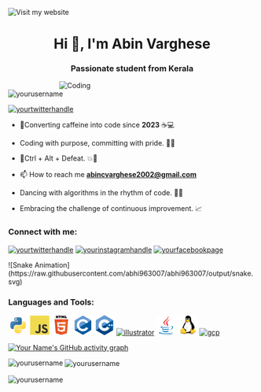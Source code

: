 ![Visit my website](https://firebasestorage.googleapis.com/v0/b/flexi-coding.appspot.com/o/dempgi7-520f8d5f-63d4-4453-8822-dbc149ae27f8.gif?alt=media&token=91c0c7b2-93c3-4029-b011-1a8703c5730d)

<h1 align="center">Hi 👋, I'm Abin Varghese</h1>
<h3 align="center"> Passionate student from Kerala</h3>
<img align="right" alt="Coding" width="400" src="https://media.giphy.com/media/v1.Y2lkPTc5MGI3NjExdmN4ZXd2OWpnOHBuaXo2Njd5emg2cWg3ZnNsdWNkbHAyZm1iOGExdyZlcD12MV9pbnRlcm5hbF9naWZfYnlfaWQmY3Q9Zw/SWoSkN6DxTszqIKEqv/giphy.gif">


<p align="left"> <img src="https://komarev.com/ghpvc/?username=yourusername&label=Profile%20views&color=0e75b6&style=flat" alt="yourusername" /> </p>

<p align="left"> <a href="https://twitter.com/AbhiramAK8" target="blank"><img src="https://img.shields.io/twitter/url?url=https%3A%2F%2Ftwitter.com%2FAbhiramAK8"
" alt="yourtwitterhandle" /></a> </p>

- 🔭Converting caffeine into code since **2023** ☕️💻

- Coding with purpose, committing with pride. 🎯🚀

- 💬Ctrl + Alt + Defeat. 💥👾

- 📫 How to reach me **abincvarghese2002@gmail.com**

-  Dancing with algorithms in the rhythm of code. 💃🕺
-  Embracing the challenge of continuous improvement. 📈


<h3 align="left">Connect with me:</h3>
<p align="left">
<a href="https://twitter.com/AbhiramAK8" target="_blank"><img align="center" src="https://raw.githubusercontent.com/rahuldkjain/github-profile-readme-generator/master/src/images/icons/Social/twitter.svg" alt="yourtwitterhandle" height="30" width="40" /></a>
<a href="https://www.instagram.com/___abin__varghese___?igsh=anpwNnVia2hpYzNm" target="_blank"><img align="center" src="https://raw.githubusercontent.com/rahuldkjain/github-profile-readme-generator/master/src/images/icons/Social/instagram.svg" alt="yourinstagramhandle" height="30" width="40" /></a>
<a href="https://www.facebook.com/abin.varghese.336333?mibextid=ZbWKwL" target="_blank"><img align="center" src="https://raw.githubusercontent.com/rahuldkjain/github-profile-readme-generator/master/src/images/icons/Social/facebook.svg" alt="yourfacebookpage" height="30" width="40" /></a>

<!-- Add other social media links as necessary -->
</p>
![Snake Animation](https://raw.githubusercontent.com/abhi963007/abhi963007/output/snake.svg)


<h3 align="left">Languages and Tools:</h3>
<a href="https://www.python.org" target="_blank" rel="noreferrer"><img src="https://raw.githubusercontent.com/devicons/devicon/master/icons/python/python-original.svg" alt="python" width="40" height="40"/></a>
<a href="https://developer.mozilla.org/en-US/docs/Web/JavaScript" target="_blank" rel="noreferrer"><img src="https://raw.githubusercontent.com/devicons/devicon/master/icons/javascript/javascript-original.svg" alt="javascript" width="40" height="40"/></a>
<a href="https://www.w3.org/html/" target="_blank" rel="noreferrer"><img src="https://raw.githubusercontent.com/devicons/devicon/master/icons/html5/html5-original-wordmark.svg" alt="html5" width="40" height="40"/></a>
<a href="https://www.cprogramming.com/" target="_blank" rel="noreferrer"><img src="https://raw.githubusercontent.com/devicons/devicon/master/icons/c/c-original.svg" alt="c" width="40" height="40"/></a>
<a href="https://www.w3schools.com/cpp/" target="_blank" rel="noreferrer"><img src="https://raw.githubusercontent.com/devicons/devicon/master/icons/cplusplus/cplusplus-original.svg" alt="cplusplus" width="40" height="40"/></a>
<a href="https://www.adobe.com/products/illustrator.html" target="_blank" rel="noreferrer"><img src="https://www.vectorlogo.zone/logos/adobe_illustrator/adobe_illustrator-icon.svg" alt="illustrator" width="40" height="40"/></a>
<a href="https://www.java.com" target="_blank" rel="noreferrer"><img src="https://raw.githubusercontent.com/devicons/devicon/master/icons/java/java-original.svg" alt="java" width="40" height="40"/></a>
<a href="https://www.linux.org/" target="_blank" rel="noreferrer"><img src="https://raw.githubusercontent.com/devicons/devicon/master/icons/linux/linux-original.svg" alt="linux" width="40" height="40"/></a>
<a href="https://cloud.google.com" target="_blank" rel="noreferrer"><img src="https://www.vectorlogo.zone/logos/google_cloud/google_cloud-icon.svg" alt="gcp" width="40" height="40"/></a>

<!-- Customize the list of languages and tools based on your expertise -->

<p align="left">
<!-- Add icons for the languages and tools you're proficient in -->
</p>

[![Your Name's GitHub activity graph](https://activity-graph.herokuapp.com/graph?username=yourusername&&theme=xcode)](https://github.com/yourusername)

<p><img align="left" src="https://github-readme-stats.vercel.app/api/top-langs?username=yourusername&show_icons=true&locale=en&layout=compact&theme=tokyonight" alt="yourusername" /></p>

<p>&nbsp;<img align="center" src="https://github-readme-stats.vercel.app/api?username=yourusername&show_icons=true&locale=en&theme=tokyonight" alt="yourusername" /></p>

<p><img align="center" src="https://github-readme-streak-stats.herokuapp.com/?user=yourusername&&theme=tokyonight" alt="yourusername" /></p>
